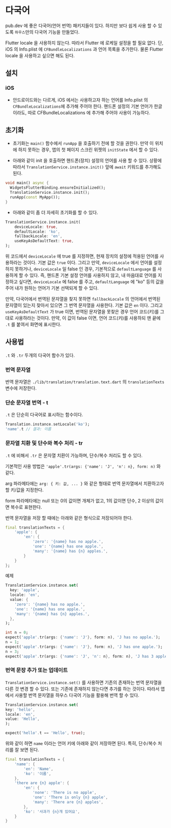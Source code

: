# 다국어


pub.dev 에 좋은 다국어(언어 번역) 패키지들이 있다. 하지만 보다 쉽게 사용 할 수 있도록 `하우스`만의 다국어 기능을 만들었다.

Flutter locale 을 사용하지 않는다. 따라서 Flutter 에 로케일 설정을 할 필요 없다. 단, iOS 의 Info.plist 에 `CFBundleLocalizations` 과 언어 목록을 추가한다. 물론 Flutter locale 을 사용하고 싶으면 해도 된다.


## 설치



### iOS

- 안드로이드와는 다르게, iOS 에서는 사용하고자 하는 언어를 Info.plist 의 `CFBundleLocalizations`에 추가해 주어야 한다. 핸드폰 설정의 기본 언어가 한글이라도, 따로 CFBundleLocalizations 에 추가해 주어야 사용이 가능하다.


## 초기화

- 초기화는 `main()` 함수에서 `runApp` 을 호출하기 전에 할 것을 권한다. 만약 이 위치에 하지 못하는 경우, 앱의  첫 페이지 스크린 위젯의 `initState` 에서 할 수 있다.

- 아래와 같이 init 을 호출하면 핸드폰(장치) 설정의 언어를 사용 할 수 있다. 상황에 따라서 `TranslationService.instance.init()` 앞에 `await` 키워드를 추가해도 된다.

```dart
void main() async {
  WidgetsFlutterBinding.ensureInitialized();
  TranslationService.instance.init();
  runApp(const MyApp());
}
```

- 아래와 같이 좀 더 자세히 초기화를 할 수 있다.

```dart
TranslationService.instance.init(
    deviceLocale: true,
    defaultLocale: 'ko',
    fallbackLocale: 'en',
    useKeyAsDefaultText: true,
);
```

위 코드에서 `deviceLocale` 에 true 를 지정하면, 현재 장치의 설정에 적용된 언어를 사용하라는 것이다. 기본 값은 `true` 이다.
그리고 만약, `deviceLocale` 에서 언어를 설정하지 못하거나, `deviceLocale` 일 false 인 경우, 기본적으로 `defaultLanguage` 를 사용하게 할 수 있다. 즉, 핸드폰 기본 설정 언어를 사용하지 않고, 내 마음대로 언어를 지정하고 싶다면, `deviceLocale` 에 false 를 주고, `defaultLanguage` 에 "ko" 등의 값을 주어 내가 원하는 언어가 기본 선택되게 할 수 있다.

만약, 다국어에서 번역된 문자열을 찾지 못하면 `fallbackLocale` 의 언어에서 번역된 문자열이 있는지 찾아서 있으면 그 번역 문자열을 사용한다. 기본 값은 `en` 이다.
그리고 `useKeyAsDefaultText` 가 true 이면, 번역된 문자열을 못찾은 경우 언어 코드(키)를 그대로 사용하라는 것이다. 만약, 이 값이 false 이면, 언어 코드(키)를 사용하되 맨 끝에 `.t` 를 붙여서 화면에 표시한다.





## 사용법

`.t` 와 `.tr` 두개의 다국어 함수가 있다.


### 번역 문자열

번역 문자열은 `./lib/translation/translation.text.dart` 의 `translationTexts` 변수에 저장한다.


### 단순 문자열 번역 - t

`.t` 은 단순히 다국어로 표시하는 함수이다.

```dart
Translation.instance.setLocale('ko');
'name'.t // 결과: 이름
```

### 문자열 치환 및 단수와 복수 처리 - tr

`.t` 에 비해서 `.tr` 은 문자열 치환이 가능하며, 단수/복수 처리도 할 수 있다.

기본적인 사용 방법은 `'apple'.tr(args: {'name': 'J', 'n': n}, form: n)` 와 같다.

arg 파라메타에는 `arg: { 키: 값, ... }` 와 같은 형태로 번역 문자열에서 치환하고자 할 키/값을 지정한다.

form 파라메타에는 null 또는 0의 값이면 개체가 없고, 1의 값이면 단수, 2 이상의 값이면 복수로 표현한다.

번역 문자열을 저장 할 때에는 아래와 같은 형식으로 저장되어야 한다.

```dart
final translationTexts = {
    'apple': {
        'en': {
            'zero': '{name} has no apple.',
            'one': '{name} has one apple.',
            'many': '{name} has {n} apples.',
        }
    }
};
```

예제

```dart
TranslationService.instance.set(
  key: 'apple',
  locale: 'en',
  value: {
    'zero': '{name} has no apple.',
    'one': '{name} has one apple.',
    'many': '{name} has {n} apples.',
  },
);

int n = 0;
expect('apple'.tr(args: {'name': 'J'}, form: n), 'J has no apple.');
n = 1;
expect('apple'.tr(args: {'name': 'J'}, form: n), 'J has one apple.');
n = 3;
expect('apple'.tr(args: {'name': 'J', 'n': n}, form: n), 'J has 3 apples.');
```



### 번역 문장 추가 또는 업데이트

`TranslationService.instance.set()` 를 사용하면 기존의 존재하는 번역 문자열을 다른 것 변경 할 수 있다. 또는 기존에 존재하지 않는다면 추가를 하는 것이다. 따라서 앱에서 사용할 번역 문자열을 하우스 다국어 기능을 활용해 번역 할 수 있다.

```dart
TranslationService.instance.set(
key: 'hello',
locale: 'en',
value: 'Hello',
);

expect('hello'.t == 'Hello', true);
```




위와 같이 하면 `name` 이라는 언어 키에 아래와 같이 저장하면 된다. 특히, 단수/복수 처리를 잘 보면 된다.

```dart
final translationTexts = {
    'name': {
        'en': 'Name',
        'ko': '이름',
    },
    'there are {n} apple': {
        'en': {
            'none': 'There is no apple',
            'one': 'There is only {n} apple',
            'many': 'There are {n} apples',
        },
        'ko': '사과가 {n}개 있어요',
    }
}
```

